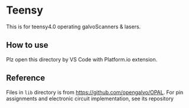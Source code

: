 # Teensy
This is for teensy4.0 operating galvoScanners & lasers.

## How to use
Plz open this directory by VS Code with Platform.io extension.

## Reference
Files in `lib` directory is from https://github.com/opengalvo/OPAL.
For pin assignments and electronic circuit implementation, see its repository